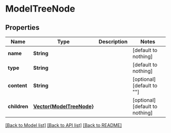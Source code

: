 # ModelTreeNode


## Properties
Name | Type | Description | Notes
------------ | ------------- | ------------- | -------------
**name** | **String** |  | [default to nothing]
**type** | **String** |  | [default to nothing]
**content** | **String** |  | [optional] [default to ""]
**children** | [**Vector{ModelTreeNode}**](ModelTreeNode.md) |  | [optional] [default to nothing]


[[Back to Model list]](../README.md#models) [[Back to API list]](../README.md#api-endpoints) [[Back to README]](../README.md)


